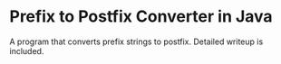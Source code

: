 # Prefix to Postfix Converter in Java
 A program that converts prefix strings to postfix. Detailed writeup is included.
